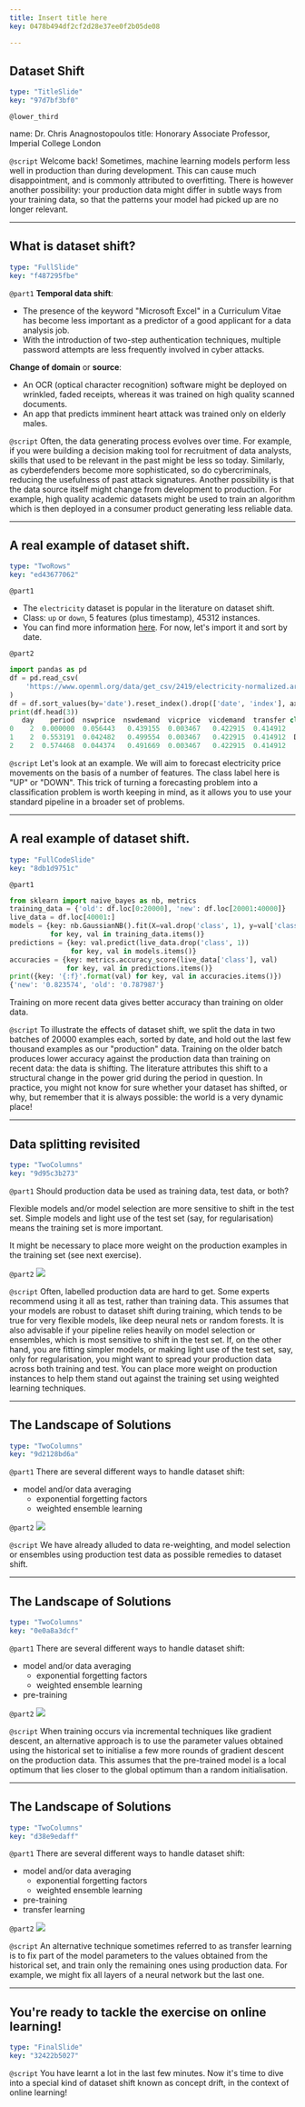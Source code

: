 ```yaml
---
title: Insert title here
key: 0478b494df2cf2d28e37ee0f2b05de08

---
```

## Dataset Shift

```yaml
type: "TitleSlide"
key: "97d7bf3bf0"
```

`@lower_third`

name: Dr. Chris Anagnostopoulos
title: Honorary Associate Professor, Imperial College London


`@script`
Welcome back! Sometimes, machine learning models perform less well in production than during development. This can cause much disappointment, and is commonly attributed to overfitting. There is however another possibility: your production data might differ in subtle ways from your training data, so that the patterns your model had picked up are no longer relevant.


---
## What is dataset shift?

```yaml
type: "FullSlide"
key: "f487295fbe"
```

`@part1`
**Temporal data shift**: 
- The presence of the keyword "Microsoft Excel" in a Curriculum Vitae has become less important as a predictor of a good applicant for a data analysis job.
- With the introduction of two-step authentication techniques, multiple password attempts are less frequently involved in cyber attacks.

**Change of domain** or **source**: 

- An OCR (optical character recognition) software might be deployed on wrinkled, faded receipts, whereas it was trained on high quality scanned documents. 
- An app that predicts imminent heart attack was trained only on elderly males.


`@script`
Often, the data generating process evolves over time. For example, if you were building a decision making tool for recruitment of data analysts, skills that used to be relevant in the past might be less so today. Similarly, as cyberdefenders become more sophisticated, so do cybercriminals, reducing the usefulness of past attack signatures. Another possibility is that the data source itself might change from development to production. For example, high quality academic datasets might be used to train an algorithm which is then deployed in a consumer product generating less reliable data.


---
## A real example of dataset shift.

```yaml
type: "TwoRows"
key: "ed43677062"
```

`@part1`
- The `electricity` dataset is popular in the literature on dataset shift. 
- Class: `up` or `down`, 5 features (plus timestamp), 45312 instances. 
- You can find more information [here](https://www.openml.org/d/151). For now, let's import it and sort by date.


`@part2`
```python
import pandas as pd
df = pd.read_csv(
    'https://www.openml.org/data/get_csv/2419/electricity-normalized.arff'
)
df = df.sort_values(by='date').reset_index().drop(['date', 'index'], axis=1)
print(df.head(3))
   day    period  nswprice  nswdemand  vicprice  vicdemand  transfer class
0    2  0.000000  0.056443   0.439155  0.003467   0.422915  0.414912    UP
1    2  0.553191  0.042482   0.499554  0.003467   0.422915  0.414912  DOWN
2    2  0.574468  0.044374   0.491669  0.003467   0.422915  0.414912    UP
```


`@script`
Let's look at an example. We will aim to forecast electricity price movements on the basis of a number of features. The class label here is "UP" or "DOWN". This trick of turning a forecasting problem into a classification problem is worth keeping in mind, as it allows you to use your standard pipeline in a broader set of problems.


---
## A real example of dataset shift.

```yaml
type: "FullCodeSlide"
key: "8db1d9751c"
```

`@part1`
```python
from sklearn import naive_bayes as nb, metrics
training_data = {'old': df.loc[0:20000], 'new': df.loc[20001:40000]}
live_data = df.loc[40001:]
models = {key: nb.GaussianNB().fit(X=val.drop('class', 1), y=val['class'])
          for key, val in training_data.items()}
predictions = {key: val.predict(live_data.drop('class', 1))
               for key, val in models.items()}
accuracies = {key: metrics.accuracy_score(live_data['class'], val)
              for key, val in predictions.items()}
print({key: '{:f}'.format(val) for key, val in accuracies.items()})
{'new': '0.823574', 'old': '0.787987'}
```
Training on more recent data gives better  accuracy than training on older data.


`@script`
To illustrate the effects of dataset shift, we split the data in two batches of 20000 examples each, sorted by date, and hold out the last few thousand examples as our "production" data. Training on the older batch produces lower accuracy against the production data than training on recent data: the data is shifting. The literature attributes this shift to a structural change in the power grid during the period in question. In practice, you might not know for sure whether your dataset has shifted, or why, but remember that it is always possible: the world is a very dynamic place!


---
## Data splitting revisited

```yaml
type: "TwoColumns"
key: "9d95c3b273"
```

`@part1`
Should production data be used as training data, test data, or both? 

Flexible models and/or model selection are more sensitive to shift in the test set. Simple models and light use of the test set (say, for regularisation) means the training set is more important. 

It might be necessary to place more weight on the production examples in the training set (see next exercise).


`@part2`
![](https://assets.datacamp.com/production/repositories/3450/datasets/ea4451428be1e0011611606a4f42a8a97706e72f/datasplitting.001.jpeg)


`@script`
Often, labelled production data are hard to get. Some experts recommend using it all as test, rather than training data. This assumes that your models are robust to dataset shift during training, which tends to be true for very flexible models, like deep neural nets or random forests. It is also advisable if your pipeline relies heavily on model selection or ensembles, which is most sensitive to shift in the test set. If, on the other hand, you are fitting simpler models, or making light use of the test set, say, only for regularisation, you might want to spread your production data across both training and test. You can place more weight on production instances to help them stand out against the training set using weighted learning techniques.


---
## The Landscape of Solutions

```yaml
type: "TwoColumns"
key: "9d2128bd6a"
```

`@part1`
There are several different ways to handle dataset shift:
- model and/or data averaging
    - exponential forgetting factors
    - weighted ensemble learning


`@part2`
![](https://assets.datacamp.com/production/repositories/3450/datasets/09ffbc511484b4ff19515c169614c62654cb3289/decay.png)


`@script`
We have already alluded to data re-weighting, and model selection or ensembles using production test data as possible remedies to dataset shift.


---
## The Landscape of Solutions

```yaml
type: "TwoColumns"
key: "0e0a8a3dcf"
```

`@part1`
There are several different ways to handle dataset shift:
- model and/or data averaging
    - exponential forgetting factors
    - weighted ensemble learning
- pre-training


`@part2`
![](https://assets.datacamp.com/production/repositories/3450/datasets/d7acecef3d765a4b738ff4969afff21c2ba23834/surface.png)


`@script`
When training occurs via incremental techniques like gradient descent, an alternative approach is to use the parameter values obtained using the historical set to initialise a few more rounds of gradient descent on the production data. This assumes that the pre-trained model is a local optimum that lies closer to the global optimum than a random initialisation.


---
## The Landscape of Solutions

```yaml
type: "TwoColumns"
key: "d38e9edaff"
```

`@part1`
There are several different ways to handle dataset shift:
- model and/or data averaging
    - exponential forgetting factors
    - weighted ensemble learning
- pre-training 
- transfer learning


`@part2`
![](https://assets.datacamp.com/production/repositories/3450/datasets/32f1c1a1439504fe2148b46fc393d9b819df75e0/transfer.001.jpeg)


`@script`
An alternative technique sometimes referred to as transfer learning is to fix part of the model parameters to the values obtained from the historical set, and train only the remaining ones using production data. For example, we might fix all layers of a neural network but the last one.


---
## You're ready to tackle the exercise on online learning!

```yaml
type: "FinalSlide"
key: "32422b5027"
```

`@script`
You have learnt a lot in the last few minutes. Now it's time to dive into a special kind of dataset shift known as concept drift, in the context of online learning!

